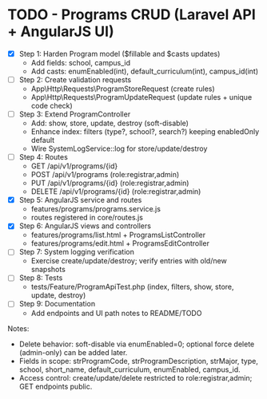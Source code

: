 # TODO - Programs CRUD (Laravel API + AngularJS UI)

- [x] Step 1: Harden Program model ($fillable and $casts updates)
  - Add fields: school, campus_id
  - Add casts: enumEnabled(int), default_curriculum(int), campus_id(int)
- [ ] Step 2: Create validation requests
  - App\Http\Requests\ProgramStoreRequest (create rules)
  - App\Http\Requests\ProgramUpdateRequest (update rules + unique code check)
- [ ] Step 3: Extend ProgramController
  - Add: show, store, update, destroy (soft-disable)
  - Enhance index: filters (type?, school?, search?) keeping enabledOnly default
  - Wire SystemLogService::log for store/update/destroy
- [ ] Step 4: Routes
  - GET /api/v1/programs/{id}
  - POST /api/v1/programs (role:registrar,admin)
  - PUT /api/v1/programs/{id} (role:registrar,admin)
  - DELETE /api/v1/programs/{id} (role:registrar,admin)
- [x] Step 5: AngularJS service and routes
  - features/programs/programs.service.js
  - routes registered in core/routes.js
- [x] Step 6: AngularJS views and controllers
  - features/programs/list.html + ProgramsListController
  - features/programs/edit.html + ProgramsEditController
- [ ] Step 7: System logging verification
  - Exercise create/update/destroy; verify entries with old/new snapshots
- [ ] Step 8: Tests
  - tests/Feature/ProgramApiTest.php (index, filters, show, store, update, destroy)
- [ ] Step 9: Documentation
  - Add endpoints and UI path notes to README/TODO

Notes:
- Delete behavior: soft-disable via enumEnabled=0; optional force delete (admin-only) can be added later.
- Fields in scope: strProgramCode, strProgramDescription, strMajor, type, school, short_name, default_curriculum, enumEnabled, campus_id.
- Access control: create/update/delete restricted to role:registrar,admin; GET endpoints public.
